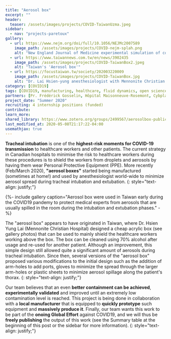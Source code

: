 ```yaml
---
title: "Aerosol box"
excerpt: ""
header:
  teaser: /assets/images/projects/COVID-TaiwanUzma.jpeg
sidebar:
  - nav: "projects-paretoux"
gallery:
  - url: https://www.nejm.org/doi/full/10.1056/NEJMc2007589
    image_path: /assets/images/projects/COVID-nejm-splah.png
    alt: "New England Journal of Medicine experimental simulation of coughing"
  - url: https://www.taiwannews.com.tw/en/news/3902435
    image_path: /assets/images/projects/COVID-TaiwanBox2.jpeg
    alt: "Taiwan's 'Aerosol box'"
  - url: https://focustaiwan.tw/society/202003220009
    image_path: /assets/images/projects/COVID-TaiwanBox.jpg
    alt: "Dr. Lai Hsien-yung anesthesiologist with Mennonite Christian Hospital in Hualien, Taiwan"
category: [COVID19]
tags: [COVID19, manufacturing, healthcare, fluid dynamics, open science]
partners: [Pr. Frédérick Gosselin, Hôpital Maisonneuve-Rosemont, Cybplastiques.ca]
project_date: "Summer 2020"
recruiting: 4 internship positions (funded)
contribute: 
learn_more: 
shared_library: https://www.zotero.org/groups/2499567/aerosolbox-public/library
last_modified_at: 2020-05-08T21:17:22-04:00
usemathjax: true 
---
```


**Tracheal intubation** is one of the **highest-risk moments for COVID-19 transmission** to healthcare workers and other patients. The current strategy in Canadian hospitals to minimise the risk to healthcare workers during these procedures is to shield the workers from droplets and aerosols by having them wear Personal Protective Equipment (PPE). More recently (Feb/March 2020), **"aerosol boxes"** started being manufactured (sometimes at home!) and used by anesthesiologist world-wide to minimize aerosol spread during tracheal intubation and extubation.
{: style="text-align: justify;"}

{%- include gallery caption="Aerosol box were used in Taiwan early during the COVID19 pandemy to protect medical experts from aerosols that are usually spilled in the room during the intubation and extubation phases." -%}

The "aerosol box" appears to have originated in Taiwan, where Dr. Hsien Yung Lai (Mennonite Christian Hospital) designed a cheap acrylic box (see gallery photos) that can be used to mainly shield the healthcare workers working above the box. The box can be cleaned using 70% alcohol after usage and re-used for another patient. Although an improvement, this simple design still allowed quite a significant amount of aerosols during tracheal intubation. Since then, several versions of the "aerosol box" proposed various modifications to the initial design such as the addition of arm-holes to add ports, gloves to minimize the spread through the larger arm-holes or plastic sheets to minimize aerosol spillage along the patient's thorax.
{: style="text-align: justify;"}

Our team believes that an even **better containment can be achieved**, **experimentally validated** and improved until an extremely low contamination level is reached. This project is being done in collaboration with a **local manufacturer** that is equipped to **quickly prototype** such equipment and **massively produce it**. Finally, our team wants this work to be part of the **onoing Global Effort** against COVID19, and we will thus be **freely publishing** the output of this work (see the Summary table at the beginning of this post or the sidebar for more information).
{: style="text-align: justify;"}